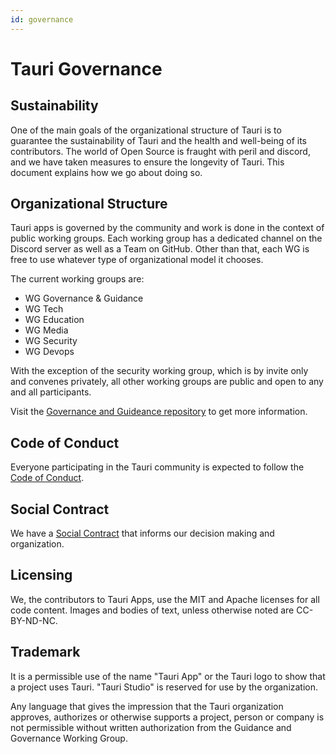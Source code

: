 ```yaml
---
id: governance
---
```


# Tauri Governance

## Sustainability

One of the main goals of the organizational structure of Tauri is to guarantee the sustainability of Tauri and the health and well-being of its contributors. The world of Open Source is fraught with peril and discord, and we have taken measures to ensure the longevity of Tauri. This document explains how we go about doing so.

## Organizational Structure

Tauri apps is governed by the community and work is done in the context of public working groups. Each working group has a dedicated channel on the Discord server as well as a Team on GitHub. Other than that, each WG is free to use whatever type of organizational model it chooses.

The current working groups are:

- WG Governance & Guidance
- WG Tech
- WG Education
- WG Media
- WG Security
- WG Devops

With the exception of the security working group, which is by invite only and convenes privately, all other working groups are public and open to any and all participants.

Visit the [Governance and Guideance repository](https://github.com/tauri-apps/governance-and-guidance) to get more information.

## Code of Conduct

Everyone participating in the Tauri community is expected to follow the [Code of Conduct](https://github.com/tauri-apps/governance-and-guidance/blob/master/CODE_OF_CONDUCT.md).

## Social Contract

We have a [Social Contract](https://github.com/tauri-apps/governance-and-guidance/blob/master/SOCIAL_CONTRACT.md) that informs our decision making and organization.

## Licensing

We, the contributors to Tauri Apps, use the MIT and Apache licenses for all code content. Images and bodies of text, unless otherwise noted are CC-BY-ND-NC.

## Trademark

It is a permissible use of the name "Tauri App" or the Tauri logo to show that a project uses Tauri. "Tauri Studio" is reserved for use by the organization.

Any language that gives the impression that the Tauri organization approves, authorizes or otherwise supports a project, person or company is not permissible without written authorization from the Guidance and Governance Working Group.
